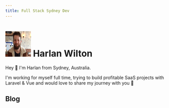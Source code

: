 ```yaml
---
title: Full Stack Sydney Dev
---
```


<h1><img src="./resources/me.png" width="80" height="80" loading="lazy" alt="Harlan Wilton" style="margin-top: 0 !important; margin-bottom: 0 !important;" class="inline rounded-full object-center h-20 w-20 object-cover"> Harlan Wilton</h1>
<p class="text-gray-600">Hey 👋 I'm Harlan from Sydney, Australia.</p>
<p class="text-gray-600">I'm working for myself full time, trying to build profitable SaaS projects with Laravel & Vue and would love to share my journey with you 🙂</p>

## Blog

<Posts/>
